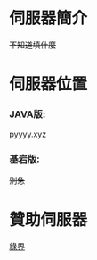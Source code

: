# 伺服器簡介
~~不知道填什麼~~
# 伺服器位置
### JAVA版:
pyyyy.xyz
### 基岩版:
~~別急~~
# 贊助伺服器
[綠界](https://pyyyy.cashier.ecpay.com.tw)
